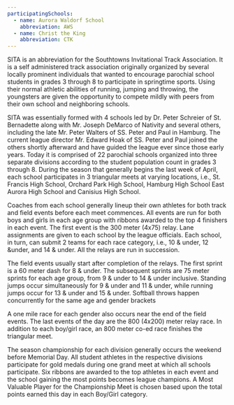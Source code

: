 ```yaml
---
participatingSchools:
  - name: Aurora Waldorf School
    abbreviation: AWS
  - name: Christ the King
    abbreviation: CTK
---
```

SITA is an abbreviation for the Southtowns Invitational Track Association. It is a self administered track association originally organized by several locally prominent individuals that wanted to encourage parochial school students in grades 3 through 8 to participate in springtime sports. Using their normal athletic abilities of running, jumping and throwing, the youngsters are given the opportunity to compete mildly with peers from their own school and neighboring schools.

SITA was essentially formed with 4 schools led by Dr. Peter Schreier of St. Bernadette along with Mr. Joseph DeMarco of Nativity and several others, including the late Mr. Peter Walters of SS. Peter and Paul in Hamburg. The current league director Mr. Edward Hoak of SS. Peter and Paul joined the others shortly afterward and have guided the league ever since those early years. Today it is comprised of 22 parochial schools organized into three separate divisions according to the student population count in grades 3 through 8. During the season that generally begins the last week of April, each school participates in 3 triangular meets at varying locations, i.e., St. Francis High School, Orchard Park High School, Hamburg High School East Aurora High School and Canisius High School.

Coaches from each school generally lineup their own athletes for both track and field events before each meet commences. All events are run for both boys and girls in each age group with ribbons awarded to the top 4 finishers in each event. The first event is the 300 meter (4x75) relay. Lane assignments are given to each school by the league officials. Each school, in turn, can submit 2 teams for each race category, i.e., 10 & under, 12 &under, and 14 & under. All the relays are run in succession.

The field events usually start after completion of the relays. The first sprint is a 60 meter dash for 8 & under. The subsequent sprints are 75 meter sprints for each age group, from 9 & under to 14 & under inclusive. Standing jumps occur simultaneously for 9 & under and 11 & under, while running jumps occur for 13 & under and 15 & under. Softball throws happen concurrently for the same age and gender brackets

A one mile race for each gender also occurs near the end of the field events. The last events of the day are the 800 (4x200) meter relay race. In addition to each boy/girl race, an 800 meter co-ed race finishes the triangular meet.

The season championship for each division generally occurs the weekend before Memorial Day. All student athletes in the respective divisions participate for gold medals during one grand meet at which all schools participate. Six ribbons are awarded to the top athletes in each event and the school gaining the most points becomes league champions. A Most Valuable Player for the Championship Meet is chosen based upon the total points earned this day in each Boy/Girl category.